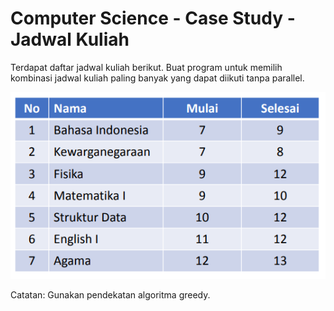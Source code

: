 # Computer Science - Case Study - Jadwal Kuliah

Terdapat daftar jadwal kuliah berikut. Buat program untuk 
memilih kombinasi jadwal kuliah paling banyak yang dapat diikuti 
tanpa parallel.

![Image](./schedule.png)

Catatan: Gunakan pendekatan algoritma greedy.



